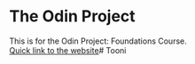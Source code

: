 # The Odin Project

This is for the Odin Project: Foundations Course.
<br>
<a href="https://macodocious.github.io/odin">Quick link to the website</a># Tooni
